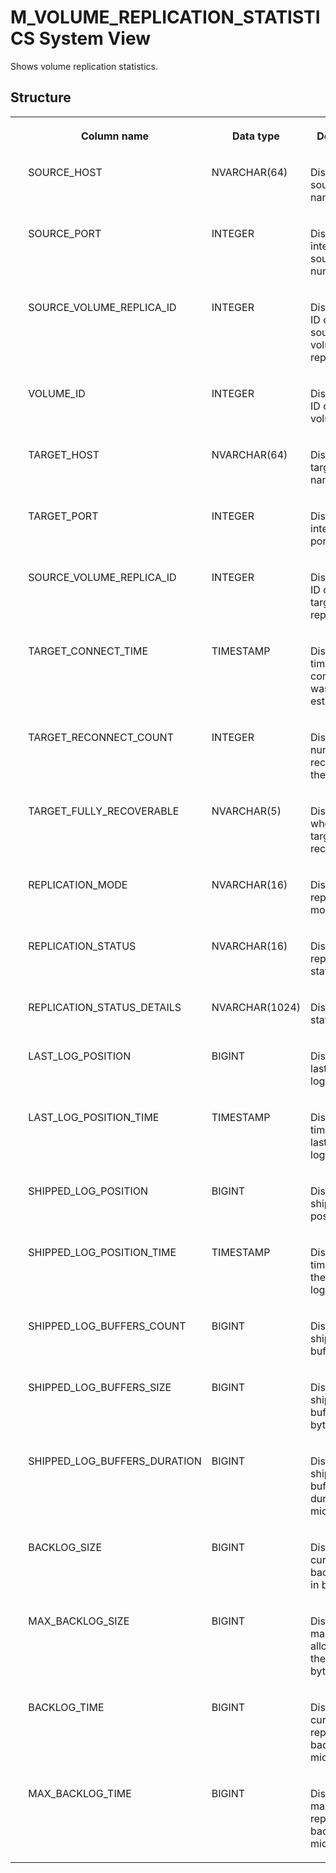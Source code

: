 <!-- loio85a9a9985dd649b997fe5133d2c4ba8a -->

# M\_VOLUME\_REPLICATION\_STATISTICS System View

Shows volume replication statistics.



<a name="loio85a9a9985dd649b997fe5133d2c4ba8a___m__v_o_l_u_m_e__i_o__t_o_t_a_l__s_t_a_t_i_s_t_i_c_s_1struct_M_VOLUME_IO_TOTAL_STATISTICS"/>

## Structure


<table>
<tr>
<th valign="top">

 

</th>
<th valign="top">

Column name

</th>
<th valign="top">

Data type

</th>
<th valign="top">

Description

</th>
</tr>
<tr>
<td valign="top">

 

</td>
<td valign="top">

SOURCE\_HOST

</td>
<td valign="top">

NVARCHAR\(64\)

</td>
<td valign="top">

Displays the source host name.

</td>
</tr>
<tr>
<td valign="top">

 

</td>
<td valign="top">

SOURCE\_PORT

</td>
<td valign="top">

INTEGER

</td>
<td valign="top">

Displays the internal source port number.

</td>
</tr>
<tr>
<td valign="top">

 

</td>
<td valign="top">

SOURCE\_VOLUME\_REPLICA\_ID

</td>
<td valign="top">

INTEGER

</td>
<td valign="top">

Displays the ID of the source volume replica.

</td>
</tr>
<tr>
<td valign="top">

 

</td>
<td valign="top">

VOLUME\_ID

</td>
<td valign="top">

INTEGER

</td>
<td valign="top">

Displays the ID of the volume.

</td>
</tr>
<tr>
<td valign="top">

 

</td>
<td valign="top">

TARGET\_HOST

</td>
<td valign="top">

NVARCHAR\(64\)

</td>
<td valign="top">

Displays the target host name.

</td>
</tr>
<tr>
<td valign="top">

 

</td>
<td valign="top">

TARGET\_PORT

</td>
<td valign="top">

INTEGER

</td>
<td valign="top">

Displays the internal target port number.

</td>
</tr>
<tr>
<td valign="top">

 

</td>
<td valign="top">

SOURCE\_VOLUME\_REPLICA\_ID

</td>
<td valign="top">

INTEGER

</td>
<td valign="top">

Displays the ID of the target volume replica.

</td>
</tr>
<tr>
<td valign="top">

 

</td>
<td valign="top">

TARGET\_CONNECT\_TIME

</td>
<td valign="top">

TIMESTAMP

</td>
<td valign="top">

Displays the time the connection was established.

</td>
</tr>
<tr>
<td valign="top">

 

</td>
<td valign="top">

TARGET\_RECONNECT\_COUNT

</td>
<td valign="top">

INTEGER

</td>
<td valign="top">

Displays the number of reconnects to the target.

</td>
</tr>
<tr>
<td valign="top">

 

</td>
<td valign="top">

TARGET\_FULLY\_RECOVERABLE

</td>
<td valign="top">

NVARCHAR\(5\)

</td>
<td valign="top">

Displays whether the target is fully recoverable.

</td>
</tr>
<tr>
<td valign="top">

 

</td>
<td valign="top">

REPLICATION\_MODE

</td>
<td valign="top">

NVARCHAR\(16\)

</td>
<td valign="top">

Displays the replication mode.

</td>
</tr>
<tr>
<td valign="top">

 

</td>
<td valign="top">

REPLICATION\_STATUS

</td>
<td valign="top">

NVARCHAR\(16\)

</td>
<td valign="top">

Displays the replication status.

</td>
</tr>
<tr>
<td valign="top">

 

</td>
<td valign="top">

REPLICATION\_STATUS\_DETAILS

</td>
<td valign="top">

NVARCHAR\(1024\)

</td>
<td valign="top">

Displays status details.

</td>
</tr>
<tr>
<td valign="top">

 

</td>
<td valign="top">

LAST\_LOG\_POSITION

</td>
<td valign="top">

BIGINT

</td>
<td valign="top">

Displays the last confirmed log position.

</td>
</tr>
<tr>
<td valign="top">

 

</td>
<td valign="top">

LAST\_LOG\_POSITION\_TIME

</td>
<td valign="top">

TIMESTAMP

</td>
<td valign="top">

Displays the time of the last confirmed log position.

</td>
</tr>
<tr>
<td valign="top">

 

</td>
<td valign="top">

SHIPPED\_LOG\_POSITION

</td>
<td valign="top">

BIGINT

</td>
<td valign="top">

Displays the shipped log position.

</td>
</tr>
<tr>
<td valign="top">

 

</td>
<td valign="top">

SHIPPED\_LOG\_POSITION\_TIME

</td>
<td valign="top">

TIMESTAMP

</td>
<td valign="top">

Displays the timestamp of the shipped log position.

</td>
</tr>
<tr>
<td valign="top">

 

</td>
<td valign="top">

SHIPPED\_LOG\_BUFFERS\_COUNT

</td>
<td valign="top">

BIGINT

</td>
<td valign="top">

Displays the shipped log buffer count.

</td>
</tr>
<tr>
<td valign="top">

 

</td>
<td valign="top">

SHIPPED\_LOG\_BUFFERS\_SIZE

</td>
<td valign="top">

BIGINT

</td>
<td valign="top">

Displays the shipped log buffers size in bytes.

</td>
</tr>
<tr>
<td valign="top">

 

</td>
<td valign="top">

SHIPPED\_LOG\_BUFFERS\_DURATION

</td>
<td valign="top">

BIGINT

</td>
<td valign="top">

Displays the shipped log buffer duration in microseconds.

</td>
</tr>
<tr>
<td valign="top">

 

</td>
<td valign="top">

BACKLOG\_SIZE

</td>
<td valign="top">

BIGINT

</td>
<td valign="top">

Displays the current backlog size in bytes.

</td>
</tr>
<tr>
<td valign="top">

 

</td>
<td valign="top">

MAX\_BACKLOG\_SIZE

</td>
<td valign="top">

BIGINT

</td>
<td valign="top">

Displays the max size allowed for the backlog in bytes.

</td>
</tr>
<tr>
<td valign="top">

 

</td>
<td valign="top">

BACKLOG\_TIME

</td>
<td valign="top">

BIGINT

</td>
<td valign="top">

Displays the current replication backlog in microseconds.

</td>
</tr>
<tr>
<td valign="top">

 

</td>
<td valign="top">

MAX\_BACKLOG\_TIME

</td>
<td valign="top">

BIGINT

</td>
<td valign="top">

Displays the max replication backlog in microseconds.

</td>
</tr>
</table>

